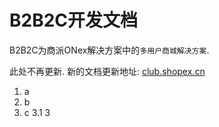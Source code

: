 # B2B2C开发文档

B2B2C为商派ONex解决方案中的`多用户商城解决方案`.

此处不再更新. 新的文档更新地址: [club.shopex.cn](http://club.shopex.cn/doc/b2b2c-dev/README.md)

1. a
2. b
3. c
3.1 3 
